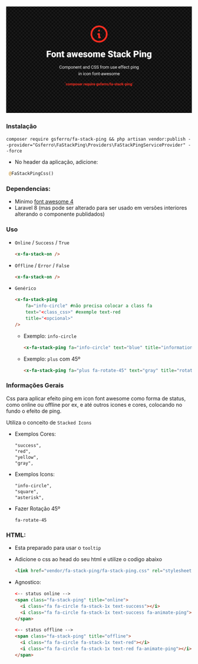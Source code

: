 ![Logo](logo.png)

### Instalação

```composer 
composer require gsferro/fa-stack-ping && php artisan vendor:publish --provider="Gsferro\FaStackPing\Providers\FaStackPingServiceProvider" --force
```

- No header da aplicação, adicione:
```php
 @FaStackPingCss()
```

### Dependencias:

- Minimo [font awesome 4](https://fontawesome.com/v4/)
- Laravel 8 (mas pode ser alterado para ser usado em versões interiores alterando o componente publidados)


### Uso

- `Online` / `Success` / `True`
    ```html
    <x-fa-stack-on />
    ```

- `Offline` / `Error` / `False`
    ```html
    <x-fa-stack-on />
    ```
  
- `Genérico`
    ```html
    <x-fa-stack-ping 
        fa="info-circle" #não precisa colocar a class fa
        text="<class_css>" #exemple text-red 
        title="<opcional>" 
    />
    ```
    - Exemplo: `info-circle`
        ```html
        <x-fa-stack-ping fa="info-circle" text="blue" title="information" />
        ```
    - Exemplo: `plus` com 45º
        ```html
        <x-fa-stack-ping fa="plus fa-rotate-45" text="gray" title="rotate" />
        ```
    
### Informações Gerais

Css para aplicar efeito ping em icon font awesome como forma de status, como online ou offline por ex, e até outros icones e cores, colocando no fundo o efeito de ping.

Utiliza o conceito de `Stacked Icons`

- Exemplos Cores:

    ```text
    "success",
    "red",     
    "yellow",  
    "gray",
    ```

- Exemplos Icons:

    ```text
    "info-circle",
    "square",
    "asterisk",
    ```

- Fazer Rotação 45º

    ```text
    fa-rotate-45
    ```

### HTML:

- Esta preparado para usar o `tooltip`
- Adicione o css ao head do seu html e utilize o codigo abaixo
    ```html
    <link href="vendor/fa-stack-ping/fa-stack-ping.css" rel="stylesheet" type="text/css"> 
    ```
  
- Agnostico:
    ```html
    <-- status online -->
    <span class="fa-stack-ping" title="online">
      <i class="fa fa-circle fa-stack-1x text-success"></i>
      <i class="fa fa-circle fa-stack-1x text-success fa-animate-ping"></i>
    </span>
    ```
    
    ```html
    <-- status offline -->
    <span class="fa-stack-ping" title="offline">
      <i class="fa fa-circle fa-stack-1x text-red"></i>
      <i class="fa fa-circle fa-stack-1x text-red fa-animate-ping"></i>
    </span>
    ```
